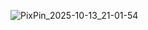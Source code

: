 
![PixPin_2025-10-13_21-01-54](https://tu.zbhz.org/i/2025/10/13/10tdet2.png)

<!--![](http://image.aibochinese.com/i/2025/10/13/xe5zca.jpg)-->
